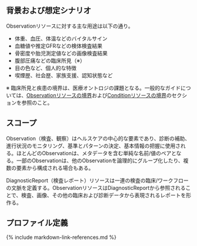 
## 背景および想定シナリオ
Observationリソースに対する主な用途は以下の通り。
- 体重、血圧、体温などのバイタルサイン
- 血糖値や推定GFRなどの検体検査結果
- 骨密度や胎児測定値などの画像検査結果
- 腹部圧痛などの臨床所見（※）
- 目の色など、個人的な特徴
- 喫煙歴、社会歴、家族支援、認知状態など

※ 臨床所見と疾患の境界は、医療オントロジの課題となる。一般的なガイドについては、[Observationリソースの境界](https://www.hl7.org/fhir/R4/observation.html#bnr)および[Conditionリソースの境界](https://www.hl7.org/fhir/R4/condition.html#bnr)のセクションを参照のこと。

## スコープ
Observation（検査、観察）はヘルスケアの中心的な要素であり、診断の補助、進行状況のモニタリング、基準とパターンの決定、基本情報の把握に使用される。ほとんどのObservationは、メタデータを含む単純な名前/値のペアとなる。一部のObservationは、他のObservationを論理的にグループ化したり、複数の要素から構成される場合もある。

DiagnosticReport（検査レポート）リソースは一連の検査の臨床/ワークフローの文脈を定義する。ObservationリソースはDiagnosticReportから参照されることで、検査、画像、その他の臨床および診断データから表現されるレポートを形作る。

## プロファイル定義

{% include markdown-link-references.md %}